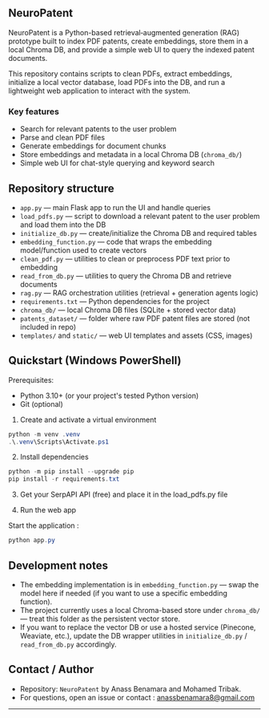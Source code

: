 ## NeuroPatent

NeuroPatent is a Python-based retrieval‑augmented generation (RAG) prototype built to index PDF patents, create embeddings, store them in a local Chroma DB, and provide a simple web UI to query the indexed patent documents.

This repository contains scripts to clean PDFs, extract embeddings, initialize a local vector database, load PDFs into the DB, and run a lightweight web application to interact with the system.

### Key features
- Search for relevant patents to the user problem
- Parse and clean PDF files
- Generate embeddings for document chunks
- Store embeddings and metadata in a local Chroma DB (`chroma_db/`)
- Simple web UI for chat-style querying and keyword search

## Repository structure

- `app.py` — main Flask app to run the UI and handle queries
- `load_pdfs.py` — script to download a relevant patent to the user problem and load them into the DB
- `initialize_db.py` — create/initialize the Chroma DB and required tables
- `embedding_function.py` — code that wraps the embedding model/function used to create vectors
- `clean_pdf.py` — utilities to clean or preprocess PDF text prior to embedding
- `read_from_db.py` — utilities to query the Chroma DB and retrieve documents
- `rag.py` — RAG orchestration utilities (retrieval + generation agents logic)
- `requirements.txt` — Python dependencies for the project
- `chroma_db/` — local Chroma DB files (SQLite + stored vector data)
- `patents_dataset/` — folder where raw PDF patent files are stored (not included in repo)
- `templates/` and `static/` — web UI templates and assets (CSS, images)


## Quickstart (Windows PowerShell)

Prerequisites:
- Python 3.10+ (or your project's tested Python version)
- Git (optional)

1) Create and activate a virtual environment

```powershell
python -m venv .venv
.\.venv\Scripts\Activate.ps1
```

2) Install dependencies

```powershell
python -m pip install --upgrade pip
pip install -r requirements.txt
```
3) Get your SerpAPI API (free) and place it in the load_pdfs.py file

4) Run the web app

Start the application :

```powershell
python app.py
```

## Development notes
- The embedding implementation is in `embedding_function.py` — swap the model here if needed (if you want to use a specific embedding function).
- The project currently uses a local Chroma-based store under `chroma_db/` — treat this folder as the persistent vector store.
- If you want to replace the vector DB or use a hosted service (Pinecone, Weaviate, etc.), update the DB wrapper utilities in `initialize_db.py` / `read_from_db.py` accordingly.

## Contact / Author
- Repository: `NeuroPatent` by Anass Benamara and Mohamed Tribak.
- For questions, open an issue or contact : anassbenamara8@gmail.com
---
